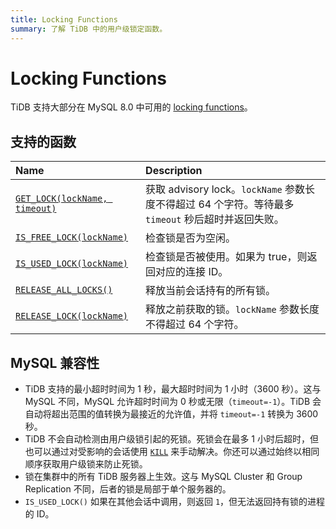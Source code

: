 ```yaml
---
title: Locking Functions
summary: 了解 TiDB 中的用户级锁定函数。
---
```


# Locking Functions

TiDB 支持大部分在 MySQL 8.0 中可用的 [locking functions](https://dev.mysql.com/doc/refman/8.0/en/locking-functions.html)。

## 支持的函数

| Name                                                                                                                 | Description                                                           |
|:---------------------------------------------------------------------------------------------------------------------|:----------------------------------------------------------------------|
| [`GET_LOCK(lockName, timeout)`](https://dev.mysql.com/doc/refman/8.0/en/locking-functions.html#function_get-lock)    | 获取 advisory lock。`lockName` 参数长度不得超过 64 个字符。等待最多 `timeout` 秒后超时并返回失败。         |
| [`IS_FREE_LOCK(lockName)`](https://dev.mysql.com/doc/refman/8.0/en/locking-functions.html#function_is-free-lock) | 检查锁是否为空闲。 |
| [`IS_USED_LOCK(lockName)`](https://dev.mysql.com/doc/refman/8.0/en/locking-functions.html#function_is-used-lock) | 检查锁是否被使用。如果为 true，则返回对应的连接 ID。 |
| [`RELEASE_ALL_LOCKS()`](https://dev.mysql.com/doc/refman/8.0/en/locking-functions.html#function_release-all-locks)   | 释放当前会话持有的所有锁。                        |
| [`RELEASE_LOCK(lockName)`](https://dev.mysql.com/doc/refman/8.0/en/locking-functions.html#function_release-lock)     | 释放之前获取的锁。`lockName` 参数长度不得超过 64 个字符。 |

## MySQL 兼容性

* TiDB 支持的最小超时时间为 1 秒，最大超时时间为 1 小时（3600 秒）。这与 MySQL 不同，MySQL 允许超时时间为 0 秒或无限（`timeout=-1`）。TiDB 会自动将超出范围的值转换为最接近的允许值，并将 `timeout=-1` 转换为 3600 秒。
* TiDB 不会自动检测由用户级锁引起的死锁。死锁会在最多 1 小时后超时，但也可以通过对受影响的会话使用 [`KILL`](/sql-statements/sql-statement-kill.md) 来手动解决。你还可以通过始终以相同顺序获取用户级锁来防止死锁。
* 锁在集群中的所有 TiDB 服务器上生效。这与 MySQL Cluster 和 Group Replication 不同，后者的锁是局部于单个服务器的。
* `IS_USED_LOCK()` 如果在其他会话中调用，则返回 `1`，但无法返回持有锁的进程的 ID。